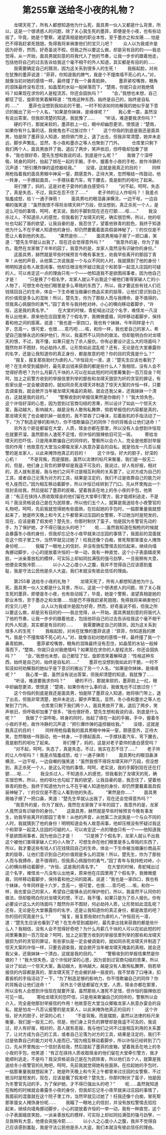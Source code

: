 # 　　第255章 送给冬小夜的礼物？
　　龙啸天死了，所有人都想知道他为什么死，面具男一伙人又都是什么背景，所以，这是一个很诱惑人的问题，除了关心我生死的墨菲，即便是冬小夜，也有些动摇了，毕竟，她是个警察，渴望真相是她的职业本性，至于墨亦之和龙珊……怕是巴不得我赶紧死翘翘，免得我将来祸害他们的宝贝儿吧？
　　众人以为我或许是因为好奇，然而，好奇虽说不假，但我之所以要这么做，却是另有目的的——我总觉得，从一开始，面具男就刻意的将我代入了他的节奏，让我一步步的跟着他走，包括他将自己的过去告诉给我这个毫不相干的外人知道，其实都是有目的的……
　　我需要确定自己的猜测，因为这关系到很多人的生死！
　　我板起脸，对尚在犹豫的墨菲说道：“菲菲，你知道我的脾气，我是个不撞南墙不死心的人。”对，就像当初对她的感情一样，最终撞了我一个鼻青脸肿。
　　墨菲紧咬嘴唇，眼角的泪珠最终没有忍住，如晶莹的水钻一般掉落而下，“楚南，你就只会对我绝情吗？如果现在求你的人是程流苏，你还会固执吗？”
　　“会，”我想也未想，自己都怔了怔，旋即苦笑着解释道：“性格这种东西，始终是自己的，始终是自私的……”
　　墨菲也没想到我如此的干脆，一时不知该如何劝解我的她似乎是下意识的搬出了另一个人名，“如果是你妹妹，是缘缘呢？”
　　我心里一震，虽然没有说出答案，但我却清楚的知道，我犹豫了……
　　“听话，难道要我求你吗？”
　　硬的不行，那就来软的，墨菲脸上一红，眼中却幽怨更浓，恨恨道：“楚南，如果你有什么事的话，我做鬼也不过放过你！”
　　这个你指的到底是我还是面具男，怕是除了墨菲没人知道，她将铁门带上，退了出去，但我非常清楚，她并未走远，脚步声繁乱，显然，冬小夜和墨亦之等人也聚到了门外。
　　仓库里只剩下我们两个人，面具男放开了我，退后了两步，笑声依旧，但呼吸却加重了很多，“我也很好奇，楚先生想和我说的话，到底是什么呢？”
　　我做了个深呼吸，转身的同时，抬起了绑在一起的手腕，手中，握着冬小夜的手枪，故作冷静的沉声道：“把引爆炸弹的遥控器给我。”
　　没错，这就是我真正的目的！
　　同样用枪指着我的面具男眼中神采一窒，颇感意外，正待大笑，忽然喉结一阵鼓动，他一转身，一手撩起面具，一手撑扶着汽车，弯下腰去，竟是剧烈的呕吐了起来。
　　哥们懵了，妈的，这是对老子耍帅的直白感受吗？
　　“对不起，呵呵，失态了，真是失态，不过，我实在忍不住了……”
　　老子帅的让人作呕吗？！我差点恼羞成怒，给丫一通子弹雨！
　　面具男吐的眼泪鼻涕横流，一边干呕，一边自嘲的强笑道：“虽然我恨不得将龙啸天碎尸万段，但没想到，真正杀死一个人，是这么可怕的事情，呵呵，老实说，我的手脚到现在还在打颤……呕……”
　　我没杀过人，不知道杀人的感觉，但我看到了龙啸天的死，确实很恐怖，所以，他的呕吐也勾起了我的欲望，让我自豪的是，我忍住了，望着他铁青的脸色，我终于知道他为什么不在乎被人知道他的身份，却仍然要戴着面具假装神秘了，丫的仅仅是不愿让人看到他的失态。
　　“果然是你……”
　　面具男用袖子擦了一把口鼻，笑道：“楚先生早就认出我了，现在还会觉得意外吗？”
　　“我意外的是，你为了报仇，竟然在龙家做了半年的园丁，我意外的是，龙家人竟然没有识破你的身份。”
　　这面具男，赫然就是早些时候预言今晚有事发生，劝我早些离开的那园丁青年！从他的声音，从他第二次说我是一个与众不同的人时，我就猜到了他的身份！明明知道会有人故意闹事，他却压根没有怀疑过我这个和郭享一起混入庄园的可疑的人，可以肯定这一点的理由只有一个——他知道我不是欲图闹事者，因为他自己才是！
　　“只是换了个假名字，龙家人就认不出我这个被他们害得家破人亡的小人物了，可想生命在他们眼里是多么卑贱的东西了，所以，我才要这些有钱人们花钱赎回自己的生命，体会一下生命被当做廉价商品买卖的屈辱，让他们意识到自己的价值观是多么的混账！所以，楚先生，你为了那些人而与我搏命，是不值得的，但我真心佩服你的勇气，”园丁青年与我持枪对峙，小心的横向移动着脚步，“许恒，这是我的真名字。”
　　在大堂的时候，青蛇喊出过这个名字，难怪龙一凡没有认出他来，原来他在庄园里用了个假名字，我微微蹙眉，同样移动着脚步，保持着和他之间的距离，说道：“我也是一家四口，我也有个妹妹，今年同样是十六岁，念高一，很可爱，也很……乖巧吧……咳，和你一样，我也爱自己的家人，希望自己能够永远的保护他们，所以，我虽然不认同你的做法，但却能明白你对龙啸天的恨，不过，我不懂，如果只是为了杀人报仇，你有必要设计这么大的场面吗？既然你并不图财，何必劫持人质，让形势如此混乱呢？还有，无论是在大堂暴露你的名字，还是让我知道你的真正身份，都是故意的吧？你的目的究竟是什么？”
　　“报复，报复那些助纣为虐的人，”许恒目光一凛，道：“楚先生应该也看到了吧？在生命受到威胁时，最先拿出钱来获救的都是些什么人？我相信，没有人会不觉得好奇吧？为什么月薪几千块的人可以在如此短的时间里筹集到一百万现金？呵呵，加上之前警方收到的举报信里列举的那些和龙啸天狼狈为奸的贪官的罪证，有些家伙是一定会被调查的，就如同杀死龙啸天并制造了惊天大案的许恒一样，只要去调查我，就会掀开当年被龙啸天掩盖的真相，就会还我父亲，还我妹妹一个清白，这就是我的目的。”
　　“警察收到的举报信果然是你做的？！”我大惊失色，这个许恒好深的心思，因为尝到过官商勾结的苦果，所以设计了如此一个惊天大案，轰动越大，影响越大，越是没有人敢徇私舞弊，倘若举报信的内容都是真的，那龙啸天死了也会被扒掉一层皮的，我不禁吞了口唾沫，扣着扳机的手指活动了一下，“为了制造足够的影响力，你不惜欺骗自己的同伴？你的背叛会让他们送命！”
　　另外五个匪徒都留在大堂，人质，赎金亦都在那里，所以没有人会想到许恒现在就要开溜，虽然那些人渣死不足惜，但许恒的狠辣依旧可见一斑。
　　寄给龙啸天的恐吓信，只是用来欺骗自己的同伴的，警察所以会介入，完全是他那封举报信的作用！他故意在大堂当众揶揄龙家人执意办宴会的自私，就是怕龙一凡否认报警的是龙家人，以此来掩饰他真正的目的！
　　这个许恒，好大的胆子，好深的心机！
　　“不是背叛，而是摆脱，虽然以法律的标尺来衡量，我们是一般无二的，但是，他们身上背负的罪孽却是我遥不可及的，我说过，好人有好报，相对的，恶人就有恶报，我与他们之间不过是相互利用的关系罢了，让对方成为自己的工具，或者自己沦落为对方的工具，结果是注定的，我们不过是依靠自己的能力对号入座而已，”因为相互移动着脚步，所以许恒已经转到了门口，先从怀里掏出一个信封丢给我，然后提起了墨菲的皮箱，望着我丢在地上的冬小夜的手包，他笑道：“有正在挟持人质收取赎金的他们留在大堂牵引警方，我才能顺利逃走，不是吗？我没资格说自己是在为民除害，所以他们五个人，就算是我送给冬小夜警官的礼物吧，呵呵，先前我就觉得她有些面熟，在捡起她的手包时，一掂那重量我就想起来了，她是昨天晚上和今天上午都曾来过庄园的女警察，不过她当时是短发的，现在，应该是戴了假发吧？楚先生，你那时制伏了蛮子，怕是因为冬警官先动的手，为了保护她，才不得已强出头的吧？”
　　呃……虽然我知道在掏枪的时候就会暴露冬小夜的身份，但我却忘记冬小夜早就来过庄园的事情了，我面前的混蛋就在这个院子里工作，当然早就见过她了！枉我还像个白痴，冒死帮那笨蛋女人掩饰身份呢……
　　我瞄了一眼地上的信封，并没有放松警惕去拾捡起来，继续向墙角挪动脚步，小心的提放着许恒的一举一动，我有一种直觉，这个小子表面嬉皮笑脸，一派亲善放松的模样，可实际上却如同拉满弦的强弓劲孥，一旦我稍有大意，他便会突施冷箭……
　　以小人之心度小人之腹，我并不觉得自己应该感到羞耻，我是守法公民他是杀人大盗，我们本就没有彼此信任的理由。

　　第255章 送给冬小夜的礼物？
　　龙啸天死了，所有人都想知道他为什么死，面具男一伙人又都是什么背景，所以，这是一个很诱惑人的问题，除了关心我生死的墨菲，即便是冬小夜，也有些动摇了，毕竟，她是个警察，渴望真相是她的职业本性，至于墨亦之和龙珊……怕是巴不得我赶紧死翘翘，免得我将来祸害他们的宝贝儿吧？
　　众人以为我或许是因为好奇，然而，好奇虽说不假，但我之所以要这么做，却是另有目的的——我总觉得，从一开始，面具男就刻意的将我代入了他的节奏，让我一步步的跟着他走，包括他将自己的过去告诉给我这个毫不相干的外人知道，其实都是有目的的……
　　我需要确定自己的猜测，因为这关系到很多人的生死！
　　我板起脸，对尚在犹豫的墨菲说道：“菲菲，你知道我的脾气，我是个不撞南墙不死心的人。”对，就像当初对她的感情一样，最终撞了我一个鼻青脸肿。
　　墨菲紧咬嘴唇，眼角的泪珠最终没有忍住，如晶莹的水钻一般掉落而下，“楚南，你就只会对我绝情吗？如果现在求你的人是程流苏，你还会固执吗？”
　　“会，”我想也未想，自己都怔了怔，旋即苦笑着解释道：“性格这种东西，始终是自己的，始终是自私的……”
　　墨菲也没想到我如此的干脆，一时不知该如何劝解我的她似乎是下意识的搬出了另一个人名，“如果是你妹妹，是缘缘呢？”
　　我心里一震，虽然没有说出答案，但我却清楚的知道，我犹豫了……
　　“听话，难道要我求你吗？”
　　硬的不行，那就来软的，墨菲脸上一红，眼中却幽怨更浓，恨恨道：“楚南，如果你有什么事的话，我做鬼也不过放过你！”
　　这个你指的到底是我还是面具男，怕是除了墨菲没人知道，她将铁门带上，退了出去，但我非常清楚，她并未走远，脚步声繁乱，显然，冬小夜和墨亦之等人也聚到了门外。
　　仓库里只剩下我们两个人，面具男放开了我，退后了两步，笑声依旧，但呼吸却加重了很多，“我也很好奇，楚先生想和我说的话，到底是什么呢？”
　　我做了个深呼吸，转身的同时，抬起了绑在一起的手腕，手中，握着冬小夜的手枪，故作冷静的沉声道：“把引爆炸弹的遥控器给我。”
　　没错，这就是我真正的目的！
　　同样用枪指着我的面具男眼中神采一窒，颇感意外，正待大笑，忽然喉结一阵鼓动，他一转身，一手撩起面具，一手撑扶着汽车，弯下腰去，竟是剧烈的呕吐了起来。
　　哥们懵了，妈的，这是对老子耍帅的直白感受吗？
　　“对不起，呵呵，失态了，真是失态，不过，我实在忍不住了……”
　　老子帅的让人作呕吗？！我差点恼羞成怒，给丫一通子弹雨！
　　面具男吐的眼泪鼻涕横流，一边干呕，一边自嘲的强笑道：“虽然我恨不得将龙啸天碎尸万段，但没想到，真正杀死一个人，是这么可怕的事情，呵呵，老实说，我的手脚到现在还在打颤……呕……”
　　我没杀过人，不知道杀人的感觉，但我看到了龙啸天的死，确实很恐怖，所以，他的呕吐也勾起了我的欲望，让我自豪的是，我忍住了，望着他铁青的脸色，我终于知道他为什么不在乎被人知道他的身份，却仍然要戴着面具假装神秘了，丫的仅仅是不愿让人看到他的失态。
　　“果然是你……”
　　面具男用袖子擦了一把口鼻，笑道：“楚先生早就认出我了，现在还会觉得意外吗？”
　　“我意外的是，你为了报仇，竟然在龙家做了半年的园丁，我意外的是，龙家人竟然没有识破你的身份。”
　　这面具男，赫然就是早些时候预言今晚有事发生，劝我早些离开的那园丁青年！从他的声音，从他第二次说我是一个与众不同的人时，我就猜到了他的身份！明明知道会有人故意闹事，他却压根没有怀疑过我这个和郭享一起混入庄园的可疑的人，可以肯定这一点的理由只有一个——他知道我不是欲图闹事者，因为他自己才是！
　　“只是换了个假名字，龙家人就认不出我这个被他们害得家破人亡的小人物了，可想生命在他们眼里是多么卑贱的东西了，所以，我才要这些有钱人们花钱赎回自己的生命，体会一下生命被当做廉价商品买卖的屈辱，让他们意识到自己的价值观是多么的混账！所以，楚先生，你为了那些人而与我搏命，是不值得的，但我真心佩服你的勇气，”园丁青年与我持枪对峙，小心的横向移动着脚步，“许恒，这是我的真名字。”
　　在大堂的时候，青蛇喊出过这个名字，难怪龙一凡没有认出他来，原来他在庄园里用了个假名字，我微微蹙眉，同样移动着脚步，保持着和他之间的距离，说道：“我也是一家四口，我也有个妹妹，今年同样是十六岁，念高一，很可爱，也很……乖巧吧……咳，和你一样，我也爱自己的家人，希望自己能够永远的保护他们，所以，我虽然不认同你的做法，但却能明白你对龙啸天的恨，不过，我不懂，如果只是为了杀人报仇，你有必要设计这么大的场面吗？既然你并不图财，何必劫持人质，让形势如此混乱呢？还有，无论是在大堂暴露你的名字，还是让我知道你的真正身份，都是故意的吧？你的目的究竟是什么？”
　　“报复，报复那些助纣为虐的人，”许恒目光一凛，道：“楚先生应该也看到了吧？在生命受到威胁时，最先拿出钱来获救的都是些什么人？我相信，没有人会不觉得好奇吧？为什么月薪几千块的人可以在如此短的时间里筹集到一百万现金？呵呵，加上之前警方收到的举报信里列举的那些和龙啸天狼狈为奸的贪官的罪证，有些家伙是一定会被调查的，就如同杀死龙啸天并制造了惊天大案的许恒一样，只要去调查我，就会掀开当年被龙啸天掩盖的真相，就会还我父亲，还我妹妹一个清白，这就是我的目的。”
　　“警察收到的举报信果然是你做的？！”我大惊失色，这个许恒好深的心思，因为尝到过官商勾结的苦果，所以设计了如此一个惊天大案，轰动越大，影响越大，越是没有人敢徇私舞弊，倘若举报信的内容都是真的，那龙啸天死了也会被扒掉一层皮的，我不禁吞了口唾沫，扣着扳机的手指活动了一下，“为了制造足够的影响力，你不惜欺骗自己的同伴？你的背叛会让他们送命！”
　　另外五个匪徒都留在大堂，人质，赎金亦都在那里，所以没有人会想到许恒现在就要开溜，虽然那些人渣死不足惜，但许恒的狠辣依旧可见一斑。
　　寄给龙啸天的恐吓信，只是用来欺骗自己的同伴的，警察所以会介入，完全是他那封举报信的作用！他故意在大堂当众揶揄龙家人执意办宴会的自私，就是怕龙一凡否认报警的是龙家人，以此来掩饰他真正的目的！
　　这个许恒，好大的胆子，好深的心机！
　　“不是背叛，而是摆脱，虽然以法律的标尺来衡量，我们是一般无二的，但是，他们身上背负的罪孽却是我遥不可及的，我说过，好人有好报，相对的，恶人就有恶报，我与他们之间不过是相互利用的关系罢了，让对方成为自己的工具，或者自己沦落为对方的工具，结果是注定的，我们不过是依靠自己的能力对号入座而已，”因为相互移动着脚步，所以许恒已经转到了门口，先从怀里掏出一个信封丢给我，然后提起了墨菲的皮箱，望着我丢在地上的冬小夜的手包，他笑道：“有正在挟持人质收取赎金的他们留在大堂牵引警方，我才能顺利逃走，不是吗？我没资格说自己是在为民除害，所以他们五个人，就算是我送给冬小夜警官的礼物吧，呵呵，先前我就觉得她有些面熟，在捡起她的手包时，一掂那重量我就想起来了，她是昨天晚上和今天上午都曾来过庄园的女警察，不过她当时是短发的，现在，应该是戴了假发吧？楚先生，你那时制伏了蛮子，怕是因为冬警官先动的手，为了保护她，才不得已强出头的吧？”
　　呃……虽然我知道在掏枪的时候就会暴露冬小夜的身份，但我却忘记冬小夜早就来过庄园的事情了，我面前的混蛋就在这个院子里工作，当然早就见过她了！枉我还像个白痴，冒死帮那笨蛋女人掩饰身份呢……
　　我瞄了一眼地上的信封，并没有放松警惕去拾捡起来，继续向墙角挪动脚步，小心的提放着许恒的一举一动，我有一种直觉，这个小子表面嬉皮笑脸，一派亲善放松的模样，可实际上却如同拉满弦的强弓劲孥，一旦我稍有大意，他便会突施冷箭……
　　以小人之心度小人之腹，我并不觉得自己应该感到羞耻，我是守法公民他是杀人大盗，我们本就没有彼此信任的理由。
